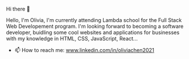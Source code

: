  Hi there 👋

Hello, I'm Olivia, I'm currently attending Lambda school for the Full Stack Web Developement program. I'm looking forward to becoming a software developer, buidling some cool websites and applications for businesses with my knowledge in HTML, CSS, JavaScript, React...

- 📫 How to reach me: www.linkedin.com/in/oliviachen2021


